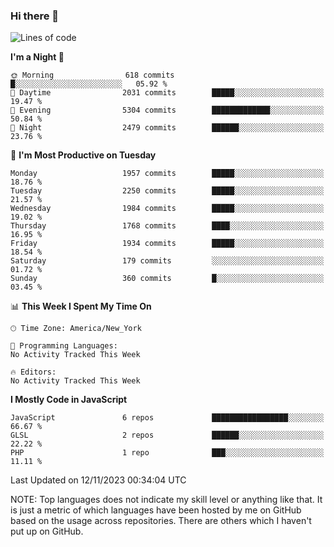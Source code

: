 ### Hi there 👋

<!--
**LynxJinxxy/LynxJinxxy** is a ✨ _special_ ✨ repository because its `README.md` (this file) appears on your GitHub profile.

Here are some ideas to get you started:

- 🔭 I’m currently working on ...
- 🌱 I’m currently learning ...
- 👯 I’m looking to collaborate on ...
- 🤔 I’m looking for help with ...
- 💬 Ask me about ...
- 📫 How to reach me: ...
- 😄 Pronouns: ...
- ⚡ Fun fact: ...
-->

<!--START_SECTION:waka-->
![Lines of code](https://img.shields.io/badge/From%20Hello%20World%20I%27ve%20Written-26.2%20million%20lines%20of%20code-blue)

**I'm a Night 🦉** 

```text
🌞 Morning                618 commits         █░░░░░░░░░░░░░░░░░░░░░░░░   05.92 % 
🌆 Daytime                2031 commits        █████░░░░░░░░░░░░░░░░░░░░   19.47 % 
🌃 Evening                5304 commits        █████████████░░░░░░░░░░░░   50.84 % 
🌙 Night                  2479 commits        ██████░░░░░░░░░░░░░░░░░░░   23.76 % 
```
📅 **I'm Most Productive on Tuesday** 

```text
Monday                   1957 commits        █████░░░░░░░░░░░░░░░░░░░░   18.76 % 
Tuesday                  2250 commits        █████░░░░░░░░░░░░░░░░░░░░   21.57 % 
Wednesday                1984 commits        █████░░░░░░░░░░░░░░░░░░░░   19.02 % 
Thursday                 1768 commits        ████░░░░░░░░░░░░░░░░░░░░░   16.95 % 
Friday                   1934 commits        █████░░░░░░░░░░░░░░░░░░░░   18.54 % 
Saturday                 179 commits         ░░░░░░░░░░░░░░░░░░░░░░░░░   01.72 % 
Sunday                   360 commits         █░░░░░░░░░░░░░░░░░░░░░░░░   03.45 % 
```


📊 **This Week I Spent My Time On** 

```text
🕑︎ Time Zone: America/New_York

💬 Programming Languages: 
No Activity Tracked This Week

🔥 Editors: 
No Activity Tracked This Week
```

**I Mostly Code in JavaScript** 

```text
JavaScript               6 repos             █████████████████░░░░░░░░   66.67 % 
GLSL                     2 repos             ██████░░░░░░░░░░░░░░░░░░░   22.22 % 
PHP                      1 repo              ███░░░░░░░░░░░░░░░░░░░░░░   11.11 % 
```




 Last Updated on 12/11/2023 00:34:04 UTC
<!--END_SECTION:waka-->
NOTE: Top languages does not indicate my skill level or anything like that. It is just a metric of which languages have been hosted by me on GitHub based on the usage across repositories. There are others which I haven't put up on GitHub.
